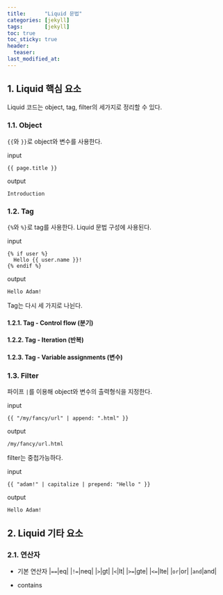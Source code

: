 ```yaml
---
title:      "Liquid 문법"
categories: [jekyll]
tags:       [jekyll]
toc: true
toc_sticky: true
header:
  teaser: 
last_modified_at: 
---
```


## 1. Liquid 핵심 요소

Liquid 코드는 object, tag, filter의 세가지로 정리할 수 있다.

### 1.1. Object

``{{``와 ``}}``로 object와 변수를 사용한다.

input
```
{{ page.title }}
```

output
```
Introduction
```

### 1.2. Tag

``{%``와 ``%}``로 tag를 사용한다. Liquid 문법 구성에 사용된다.

input
```
{% if user %}
  Hello {{ user.name }}!
{% endif %}

```

output
```
Hello Adam!
```

Tag는 다시 세 가지로 나뉜다.

#### 1.2.1. Tag - Control flow (분기)

#### 1.2.2. Tag - Iteration (반복)

#### 1.2.3. Tag - Variable assignments (변수)

### 1.3. Filter

파이프 ``|``를 이용해 object와 변수의 출력형식을 지정한다.

input
```
{{ "/my/fancy/url" | append: ".html" }}
```

output
```
/my/fancy/url.html
```

filter는 중첩가능하다.

input
```
{{ "adam!" | capitalize | prepend: "Hello " }}
```

output
```
Hello Adam!
```

## 2. Liquid 기타 요소

### 2.1. 연산자

* 기본 연산자
|``==``|eq|
|``!=``|neq|
|``>``|gt|
|``<``|lt|
|``>=``|gte|
|``<=``|lte|
|``or``|or|
|``and``|and|

* contains